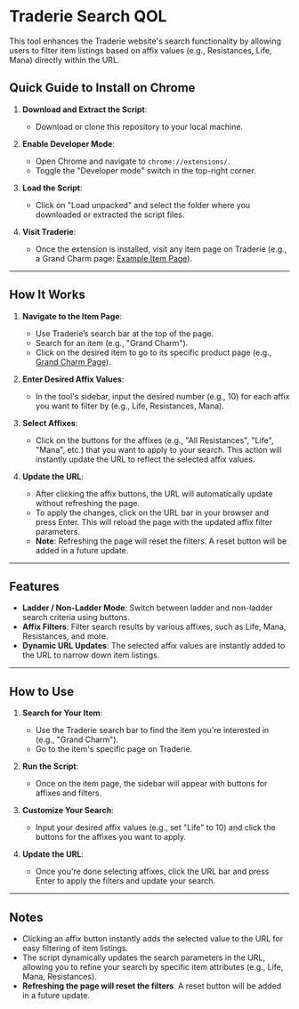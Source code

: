 # Traderie Search QOL

This tool enhances the Traderie website's search functionality by allowing users to filter item listings based on affix values (e.g., Resistances, Life, Mana) directly within the URL.

## Quick Guide to Install on Chrome

1. **Download and Extract the Script**:
   - Download or clone this repository to your local machine.
   
2. **Enable Developer Mode**:
   - Open Chrome and navigate to `chrome://extensions/`.
   - Toggle the "Developer mode" switch in the top-right corner.

3. **Load the Script**:
   - Click on "Load unpacked" and select the folder where you downloaded or extracted the script files.

4. **Visit Traderie**:
   - Once the extension is installed, visit any item page on Traderie (e.g., a Grand Charm page: [Example Item Page](https://traderie.com/diablo2resurrected/product/3779798752)).

---

## How It Works

1. **Navigate to the Item Page**:
   - Use Traderie’s search bar at the top of the page.
   - Search for an item (e.g., "Grand Charm").
   - Click on the desired item to go to its specific product page (e.g., [Grand Charm Page](https://traderie.com/diablo2resurrected/product/3779798752)).

2. **Enter Desired Affix Values**:
   - In the tool's sidebar, input the desired number (e.g., 10) for each affix you want to filter by (e.g., Life, Resistances, Mana).

3. **Select Affixes**:
   - Click on the buttons for the affixes (e.g., "All Resistances", "Life", "Mana", etc.) that you want to apply to your search. This action will instantly update the URL to reflect the selected affix values.

4. **Update the URL**:
   - After clicking the affix buttons, the URL will automatically update without refreshing the page.
   - To apply the changes, click on the URL bar in your browser and press Enter. This will reload the page with the updated affix filter parameters.
   - **Note**: Refreshing the page will reset the filters. A reset button will be added in a future update.

---

## Features

- **Ladder / Non-Ladder Mode**: Switch between ladder and non-ladder search criteria using buttons.
- **Affix Filters**: Filter search results by various affixes, such as Life, Mana, Resistances, and more.
- **Dynamic URL Updates**: The selected affix values are instantly added to the URL to narrow down item listings.

---

## How to Use

1. **Search for Your Item**:
   - Use the Traderie search bar to find the item you're interested in (e.g., "Grand Charm").
   - Go to the item's specific page on Traderie.

2. **Run the Script**:
   - Once on the item page, the sidebar will appear with buttons for affixes and filters.

3. **Customize Your Search**:
   - Input your desired affix values (e.g., set "Life" to 10) and click the buttons for the affixes you want to apply.

4. **Update the URL**:
   - Once you're done selecting affixes, click the URL bar and press Enter to apply the filters and update your search.

---

## Notes

- Clicking an affix button instantly adds the selected value to the URL for easy filtering of item listings.
- The script dynamically updates the search parameters in the URL, allowing you to refine your search by specific item attributes (e.g., Life, Mana, Resistances).
- **Refreshing the page will reset the filters**. A reset button will be added in a future update.
